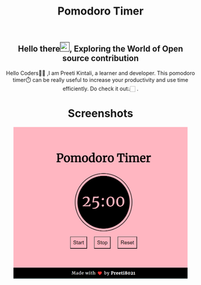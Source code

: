 <h1 align="center"> Pomodoro Timer </h1>

<div align="center">
<br>
<h2 align="center">Hello there<a href=""><img src="https://raw.githubusercontent.com/MartinHeinz/MartinHeinz/master/wave.gif" width="25" height="25"/></a>, Exploring the World of Open source contribution </h2>


<p>Hello Coders👨‍💻 ,I am Preeti Kintali, a learner and developer. This pomodoro timer⏱️ can be really useful to increase your productivity and use time efficiently. Do check it out👆🏻 .</p>

# Screenshots
<img src="assets/img/pomodoro.png" alt="Preview" width="460" height="400">